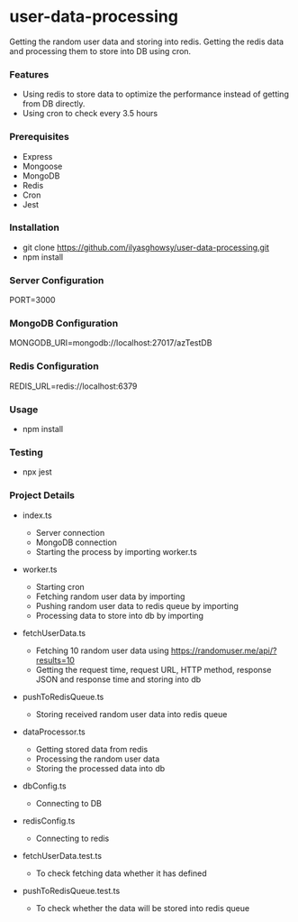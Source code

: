 # user-data-processing

Getting the random user data and storing into redis. Getting the redis data and processing them to store into DB using cron.

### Features
- Using redis to store data to optimize the performance instead of getting from DB directly.
- Using cron to check every 3.5 hours

### Prerequisites
- Express
- Mongoose
- MongoDB
- Redis
- Cron
- Jest

### Installation
- git clone https://github.com/ilyasghowsy/user-data-processing.git
- npm install

### Server Configuration
PORT=3000

### MongoDB Configuration
MONGODB_URI=mongodb://localhost:27017/azTestDB

### Redis Configuration
REDIS_URL=redis://localhost:6379

### Usage
- npm install

### Testing
- npx jest

### Project Details
- index.ts
    - Server connection
    - MongoDB connection
    - Starting the process by importing worker.ts

- worker.ts
    - Starting cron
    - Fetching random user data by importing
    - Pushing random user data to redis queue by importing
    - Processing data to store into db by importing

- fetchUserData.ts
    - Fetching 10 random user data using https://randomuser.me/api/?results=10
    - Getting the request time, request URL, HTTP method, response JSON and response time and storing into db

- pushToRedisQueue.ts
    - Storing received random user data into redis queue

- dataProcessor.ts
    - Getting stored data from redis
    - Processing the random user data
    - Storing the processed data into db

- dbConfig.ts
    - Connecting to DB

- redisConfig.ts
    - Connecting to redis

- fetchUserData.test.ts
    - To check fetching data whether it has defined

- pushToRedisQueue.test.ts
    - To check whether the data will be stored into redis queue


